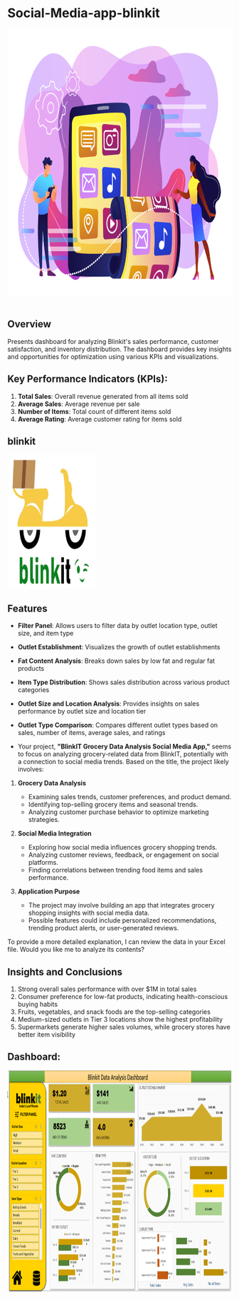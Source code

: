 # Social-Media-app-blinkit
<img src="./19199368.jpg" width="800" height="600"/>&nbsp;


##  Overview

Presents dashboard for analyzing Blinkit's sales performance, customer satisfaction, and inventory distribution. The dashboard provides key insights and opportunities for optimization using various KPIs and visualizations.

## Key Performance Indicators (KPIs):

1. **Total Sales**: Overall revenue generated from all items sold 
2. **Average Sales**: Average revenue per sale 
3. **Number of Items**: Total count of different items sold 
4. **Average Rating**: Average customer rating for items sold

## blinkit
<img src="./blinkit logo.png" width="200" height="300"/>&nbsp;

## Features

- **Filter Panel**: Allows users to filter data by outlet location type, outlet size, and item type
- **Outlet Establishment**: Visualizes the growth of outlet establishments 
- **Fat Content Analysis**: Breaks down sales by low fat and regular fat products
- **Item Type Distribution**: Shows sales distribution across various product categories
- **Outlet Size and Location Analysis**: Provides insights on sales performance by outlet size and location tier
- **Outlet Type Comparison**: Compares different outlet types based on sales, number of items, average sales, and ratings

- Your project, **"BlinkIT Grocery Data Analysis Social Media App,"** seems to focus on analyzing grocery-related data from BlinkIT, potentially with a connection to social media trends. Based on the title, the project likely involves:  

1. **Grocery Data Analysis**  
   - Examining sales trends, customer preferences, and product demand.  
   - Identifying top-selling grocery items and seasonal trends.  
   - Analyzing customer purchase behavior to optimize marketing strategies.  

2. **Social Media Integration**  
   - Exploring how social media influences grocery shopping trends.  
   - Analyzing customer reviews, feedback, or engagement on social platforms.  
   - Finding correlations between trending food items and sales performance.  

3. **Application Purpose**  
   - The project may involve building an app that integrates grocery shopping insights with social media data.  
   - Possible features could include personalized recommendations, trending product alerts, or user-generated reviews.  

To provide a more detailed explanation, I can review the data in your Excel file. Would you like me to analyze its contents?

## Insights and Conclusions

1. Strong overall sales performance with over $1M in total sales
2. Consumer preference for low-fat products, indicating health-conscious buying habits
3. Fruits, vegetables, and snack foods are the top-selling categories
4. Medium-sized outlets in Tier 3 locations show the highest profitability
5. Supermarkets generate higher sales volumes, while grocery stores have better item visibility

## Dashboard:
<img src="./data analysis blinkit pic.png" width="1000" height="500"/>&nbsp; 

